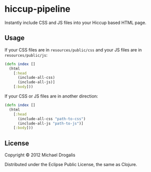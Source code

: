 # hiccup-pipeline

Instantly include CSS and JS files into your Hiccup based HTML page.

## Usage

If your CSS files are in `resources/public/css` and your JS files are in `resources/public/js`:

```clojure
(defn index []
  (html
    [:head
      (include-all-css)
      (include-all-js)]
    [:body]))
```

If your CSS or JS files are in another direction:

```clojure
(defn index []
  (html
    [:head
      (include-all-css "path-to-css")
      (include-all-js "path-to-js")]
    [:body]))
```


## License

Copyright © 2012 Michael Drogalis

Distributed under the Eclipse Public License, the same as Clojure.
